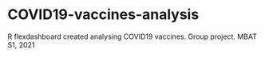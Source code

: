 # COVID19-vaccines-analysis
R flexdashboard created analysing COVID19 vaccines. Group project. MBAT S1, 2021
